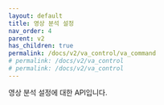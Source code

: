 ```yaml
---
layout: default
title: 영상 분석 설정
nav_order: 4
parent: v2
has_children: true
permalink: /docs/v2/va_control/va_command
# permalink: /docs/v2/va_control
# permalink: /docs/v2/va_control
---
```



영상 분석 설정에 대한 API입니다.
